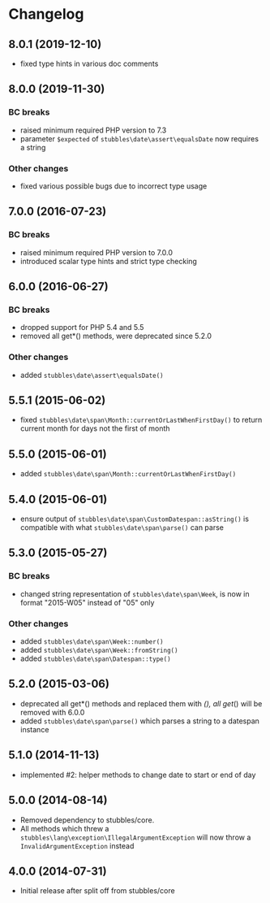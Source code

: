 # Changelog

## 8.0.1 (2019-12-10)

* fixed type hints in various doc comments

## 8.0.0 (2019-11-30)

### BC breaks

* raised minimum required PHP version to 7.3
* parameter `$expected` of `stubbles\date\assert\equalsDate` now requires a string

### Other changes

* fixed various possible bugs due to incorrect type usage

## 7.0.0 (2016-07-23)

### BC breaks

* raised minimum required PHP version to 7.0.0
* introduced scalar type hints and strict type checking

## 6.0.0 (2016-06-27)

### BC breaks

* dropped support for PHP 5.4 and 5.5
* removed all get*() methods, were deprecated since 5.2.0

### Other changes

* added `stubbles\date\assert\equalsDate()`

## 5.5.1 (2015-06-02)

* fixed `stubbles\date\span\Month::currentOrLastWhenFirstDay()` to return current month for days not the first of month

## 5.5.0 (2015-06-01)

* added `stubbles\date\span\Month::currentOrLastWhenFirstDay()`

## 5.4.0 (2015-06-01)

* ensure output of `stubbles\date\span\CustomDatespan::asString()` is compatible with what `stubbles\date\span\parse()` can parse

## 5.3.0 (2015-05-27)

### BC breaks

* changed string representation of `stubbles\date\span\Week`, is now in format "2015-W05" instead of "05" only

### Other changes

* added `stubbles\date\span\Week::number()`
* added `stubbles\date\span\Week::fromString()`
* added `stubbles\date\span\Datespan::type()`

## 5.2.0 (2015-03-06)

* deprecated all get*() methods and replaced them with *(), all get*() will be removed with 6.0.0
* added `stubbles\date\span\parse()` which parses a string to a datespan instance

## 5.1.0 (2014-11-13)

* implemented #2: helper methods to change date to start or end of day

## 5.0.0 (2014-08-14)

* Removed dependency to stubbles/core.
* All methods which threw a `stubbles\lang\exception\IllegalArgumentException` will now throw a `InvalidArgumentException` instead

## 4.0.0 (2014-07-31)

* Initial release after split off from stubbles/core
